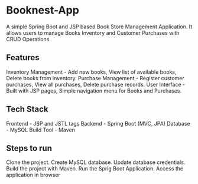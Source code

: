 # Booknest-App
A simple Spring Boot and JSP based Book Store Management Application. It allows users to manage Books Inventory and Customer Purchases with CRUD Operations.

## Features
Inventory Management - Add new books, View list of available books, Delete books from inventory.
Purchase Management - Register customer purchases, View all purchases, Delete purchase records. 
User Interface - Built with JSP pages, Simple navigation menu for Books and Purchases.

## Tech Stack
Frontend - JSP and JSTL tags
Backend - Spring Boot (MVC, JPA)
Database - MySQL
Build Tool - Maven

## Steps to run
Clone the project.
Create MySQL database.
Update database credentials.
Build the project with Maven.
Run the Sprig Boot Application.
Access the application in browser


